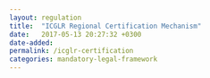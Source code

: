```yaml
---
layout: regulation
title:  "ICGLR Regional Certification Mechanism"
date:   2017-05-13 20:27:32 +0300
date-added:
permalink: /icglr-certification
categories: mandatory-legal-framework
---
```

